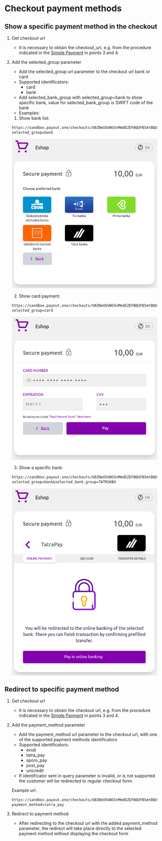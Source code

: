# Checkout payment methods

## Show a specific payment method in the checkout

1. Get checkout url
   * It is necessary to obtain the checkout_url, e.g. from the procedure indicated in the [Simple Payment](https://developers.payout.tech/#/use-cases/simple-payment) in points 3 and 4.   

2. Add the selected_group parameter
   * Add the selected_group url parameter to the checkout url bank or card
   * Supported identificators:
     - card
     - bank
   * Add selected_bank_group with selected_group=bank to show specific bank, value for selected_bank_group is SWIFT code of the bank
   * Examples:

    1. Show bank list:
    ```
    https://sandbox.payout.one/checkouts/U0ZNeU5UWS5nMmdEZEFBQUFBSmtBQU5oY0dsaElXUUFBbWxrWWdBQ0tJZHVCZ0JtS1hrTGZnRmlBQUZSZ0EuR2xYdDlsZjY4NDNIY2xaUXFXTFBGdHFETWZDNmw3SXViOG1wM0VXYi1nOA/?selected_group=bank
    ```

    ![Checkout bank list](../../_media/checkout_bank_list.png)

    2. Show card payment:
    ```
    https://sandbox.payout.one/checkouts/U0ZNeU5UWS5nMmdEZEFBQUFBSmtBQU5oY0dsaElXUUFBbWxrWWdBQ0tJZHVCZ0JtS1hrTGZnRmlBQUZSZ0EuR2xYdDlsZjY4NDNIY2xaUXFXTFBGdHFETWZDNmw3SXViOG1wM0VXYi1nOA/?selected_group=card
    ```

    ![Checkout card payment](../../_media/checkout_card.png)

    3. Show a specific bank:
    ```
    https://sandbox.payout.one/checkouts/U0ZNeU5UWS5nMmdEZEFBQUFBSmtBQU5oY0dsaElXUUFBbWxrWWdBQ0tJZHVCZ0JtS1hrTGZnRmlBQUZSZ0EuR2xYdDlsZjY4NDNIY2xaUXFXTFBGdHFETWZDNmw3SXViOG1wM0VXYi1nOA/?selected_group=bank&selected_bank_group=TATRSKBX
    ```

    ![Checkout bank detail](../../_media/checkout_bank.png)

## Redirect to specific payment method

1. Get checkout url
   * It is necessary to obtain the checkout url, e.g. from the procedure indicated in the [Simple Payment](https://developers.payout.tech/#/use-cases/simple-payment) in points 3 and 4.   

2. Add the payment_method parameter
   * Add the payment_method url parameter to the checkout url, with one of the supported payment methods identificators
   * Supported identificators:
      - evub
      - tatra_pay
      - sporo_pay
      - post_pay
      - unicredit
   * If identificator sent in query parameter is invalid, or is not supported the customer will be redirected to regular checkout form.

    Example url:
    ```
    https://sandbox.payout.one/checkouts/U0ZNeU5UWS5nMmdEZEFBQUFBSmtBQU5oY0dsaElXUUFBbWxrWWdBQ0tJZHVCZ0JtS1hrTGZnRmlBQUZSZ0EuR2xYdDlsZjY4NDNIY2xaUXFXTFBGdHFETWZDNmw3SXViOG1wM0VXYi1nOA/?payment_method=tatra_pay
    ```

3. Redirect to payment method
    * After redirecting to the checkout url with the added payment_method parameter, the redirect will take place directly to the  selected payment method without displaying the checkout form

